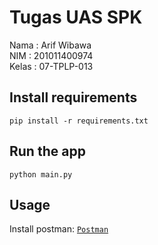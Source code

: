 # Tugas UAS SPK
Nama : Arif Wibawa </br>
NIM : 201011400974 </br>
Kelas : 07-TPLP-013 </br>

## Install requirements
```pip install -r requirements.txt```

## Run the app
```python main.py```

## Usage
Install postman:
[`Postman`](https://www.postman.com/downloads/)
